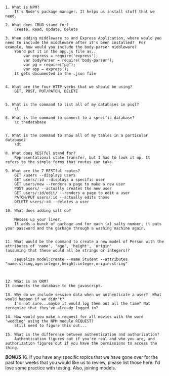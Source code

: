 	1. What is NPM?
		It's Node's package manager. It helps us install stuff that we need.

	2. What does CRUD stand for?
		Create, Read, Update, Delete

	3. When adding middleware to and Express Application, where would you need to include the middleware after it's been installed?  For example, how would you include the body-parser middleware?
		You'd put it in the app.js file as..
			var express = require('express');
			var bodyParser = require('body-parser');
			var pg = require("pg");
			var app = express();
		It gets documented in the .json file


	4. What are the four HTTP verbs that we should be using?
		GET, POST, PUT/PATCH, DELETE


	5. What is the command to list all of my databases in psql?
		\l

	6. What is the command to connect to a specific database?
		\c thedatabase


	7. What is the command to show all of my tables in a particular database?
		\dt

	8. What does RESTful stand for?
		Representational state transfer, but I had to look it up. It refers to the simple forms that routes can take.

	9. What are the 7 RESTful routes?
		GET /users --displays users
		GET users/:id --displays a specific user
		GET users/new --renders a page to make a new user
		POST users/ --actually creates the new user
		GET users/:id/edit/ --renders a page to edit a user
		PATCH/PUT users/:id --actually edits those
		DELETE users/:id --deletes a user

	10. What does adding salt do?

		Messes up your liver.
		It adds a bunch of garbage and for each (x) salty number, it puts your password and the garbage through a washing machine again.


	11. What would be the command to create a new model of Person with the attributes of 'name', 'age', 'height', 'origin'
    (assuming that these would all be strings or integers)?
		
		sequelize model:create --name Student --attributes "name:string,age:integer,height:integer,origin:string"



	12. What is an ORM?
	It connects the database to the javascript.

	13. Why do we include session data when we authenticate a user?  What would happen if we didn't?
		I'm not sure...maybe it would log them out all the time? Not recognize that they've already logged in?

	14. How would you make a request for all movies with the word 'wedding' using the NPM module REQUEST?
		Still need to figure this out...

	15. What is the difference between authentication and authorization?
		Authentication figures out if you're real and who you are, and authorization figures out if you have the permissions to access the thing.

***BONUS***
	16. If you have any specific topics that we have gone over for the past four weeks that you would like us to review, 
     please list those here.
I'd love some practice with testing. Also, joining models. 